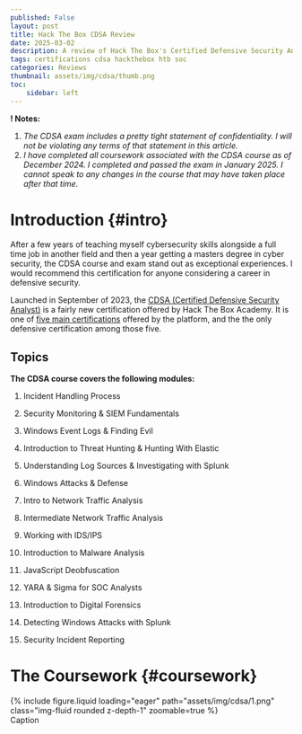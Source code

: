 ```yaml
---
published: False
layout: post
title: Hack The Box CDSA Review
date: 2025-03-02
description: A review of Hack The Box's Certified Defensive Security Analyst course and exam after completing the course and passing the exam.
tags: certifications cdsa hackthebox htb soc
categories: Reviews
thumbnail: assets/img/cdsa/thumb.png
toc:
    sidebar: left
---
```


<style>
    .small-margin > * {
        margin-bottom: 0.1rem; /* to make image figure titles be a reasonable distance from the image. */
    }
</style>

**! Notes:**
1. *The CDSA exam includes a pretty tight statement of confidentiality. I will not be violating any terms of that statement in this article.*
2. *I have completed all coursework associated with the CDSA course as of December 2024. I completed and passed the exam in January 2025. I cannot speak to any changes in the course that may have taken place after that time.*

# Introduction {#intro}

After a few years of teaching myself cybersecurity skills alongside a full time job in another field and then a year getting a masters degree in cyber security, the CDSA course and exam stand out as exceptional experiences. I would recommend this certification for anyone considering a career in defensive security.

Launched in September of 2023, the [CDSA (Certified Defensive Security Analyst)](https://academy.hackthebox.com/preview/certifications/htb-certified-defensive-security-analyst) is a fairly new certification offered by Hack The Box Academy. It is one of [five main certifications](https://academy.hackthebox.com/preview/certifications) offered by the platform, and the the only defensive certification among those five.

## Topics

**The CDSA course covers the following modules:**

1. Incident Handling Process

2. Security Monitoring & SIEM Fundamentals

3. Windows Event Logs & Finding Evil

4. Introduction to Threat Hunting & Hunting With Elastic

5. Understanding Log Sources & Investigating with Splunk

6. Windows Attacks & Defense

7. Intro to Network Traffic Analysis

8. Intermediate Network Traffic Analysis

9. Working with IDS/IPS

10. Introduction to Malware Analysis

11. JavaScript Deobfuscation

12. YARA & Sigma for SOC Analysts

13. Introduction to Digital Forensics

14. Detecting Windows Attacks with Splunk

15. Security Incident Reporting


# The Coursework {#coursework}

<div class="row mt-3">
    <div class="col-sm mt-3 mt-md-0 small-margin">
        {% include figure.liquid loading="eager" path="assets/img/cdsa/1.png" class="img-fluid rounded z-depth-1" zoomable=true %}
    </div>
</div>
<div class="caption">
    Caption
</div>

